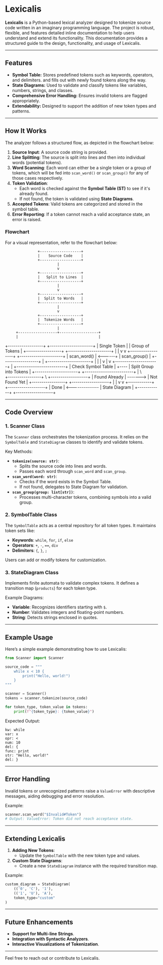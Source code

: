 

# Lexicalis

**Lexicalis** is a Python-based lexical analyzer designed to tokenize source code written in an imaginary programming language. The project is robust, flexible, and features detailed inline documentation to help users understand and extend its functionality. This documentation provides a structured guide to the design, functionality, and usage of Lexicalis.

---

## Features

- **Symbol Table:** Stores predefined tokens such as keywords, operators, and delimiters. and fills out with newly found tokens along the way.
- **State Diagrams:** Used to validate and classify tokens like variables, numbers, strings, and classes.
- **Comprehensive Error Handling:** Ensures invalid tokens are flagged appropriately.
- **Extendability:** Designed to support the addition of new token types and patterns.

---

## How It Works

The analyzer follows a structured flow, as depicted in the flowchart below:

1. **Source Input**: A source code string is provided.
2. **Line Splitting**: The source is split into lines and then into individual words (potential tokens).
3. **Word Scanning**: Each word can either be a single token or a group of tokens, which will be fed into `scan_word()` or `scan_group()` for any of those cases respectively.
3. **Token Validation**:
   - Each word is checked against the **Symbol Table (ST)** to see if it's already found.
   - If not found, the token is validated using **State Diagrams**.
4. **Accepted Tokens**: Valid tokens are categorized and stored in the symbol table.
5. **Error Reporting**: If a token cannot reach a valid acceptance state, an error is raised.

### Flowchart

For a visual representation, refer to the flowchart below:

                   +-------------------+
                   |    Source Code    |
                   +-------------------+
                            |
                            v
                   +-------------------+
                   |   Split to Lines  |
                   +-------------------+
                            |
                            v
                   +-------------------+
                   |  Split to Words   |
                   +-------------------+
                            |
                            v
                   +-------------------+
                   |  Tokenize Words   |
                   +-------------------+
                            |
         +------------------+------------------+
         |                                     |
 +------------------+                 +----------------------+
 |   Single Token   |                 |   Group of Tokens    |
 +------------------+                 +----------------------+
         |                                       |
         v                                       v
 +------------------+                 +----------------------+
 |   scan_word()    |  <------+       |     scan_group()     |
 +------------------+         |       +----------------------+
         |                    |                  |
         v                    |                  v
 +----------------------+     |     +-------------------------+
 |  Check Symbol Table  |     +---- | Split Group into Tokens |
 +----------------------+           +-------------------------+
         |               \                       
 +-----------------+      \           +-------------------+
 |  Found Already  |       \------->  |   Not Found Yet   |
 +-----------------+                  +-------------------+
         |                                     |
         v                                     v
    +------------+                  +-------------------+
    |    Done    | <--------------  |   State Diagram   |
    +------------+                  +-------------------+


---

## Code Overview

### 1. **Scanner Class**
The `Scanner` class orchestrates the tokenization process. It relies on the `SymbolTable` and `StateDiagram` classes to identify and validate tokens.

Key Methods:
- **`tokenize(source: str)`**:
  - Splits the source code into lines and words.
  - Passes each word through `scan_word` and `scan_group`.
- **`scan_word(word: str)`**:
  - Checks if the word exists in the Symbol Table.
  - If not found, delegates to State Diagram for validation.
- **`scan_group(group: list[str])`**:
  - Processes multi-character tokens, combining symbols into a valid group.

### 2. **SymbolTable Class**
The `SymbolTable` acts as a central repository for all token types. It maintains token sets like:
- **Keywords**: `while`, `for`, `if`, `else`
- **Operators**: `+`, `-`, `==`, `div`
- **Delimiters**: `{`, `}`, `;`

Users can add or modify tokens for customization.

### 3. **StateDiagram Class**
Implements finite automata to validate complex tokens. It defines a transition map (`products`) for each token type.

Example Diagrams:
- **Variable**: Recognizes identifiers starting with `$`.
- **Number**: Validates integers and floating-point numbers.
- **String**: Detects strings enclosed in quotes.

---

## Example Usage

Here’s a simple example demonstrating how to use Lexicalis:

```python
from Scanner import Scanner

source_code = """
    while x < 10 {
        print("Hello, world!")
    }
"""

scanner = Scanner()
tokens = scanner.tokenize(source_code)

for token_type, token_value in tokens:
    print(f"{token_type}: {token_value}")
```

Expected Output:
```
kw: while
var: x
opr: <
num: 10
del: {
func: print
str: "Hello, world!"
del: }
```

---

## Error Handling

Invalid tokens or unrecognized patterns raise a `ValueError` with descriptive messages, aiding debugging and error resolution.

Example:
```python
scanner.scan_word("$Invalid#Token") 
# Output: ValueError: Token did not reach acceptance state.
```

---

## Extending Lexicalis

1. **Adding New Tokens**:
   - Update the `SymbolTable` with the new token type and values.
2. **Custom State Diagrams**:
   - Create a new `StateDiagram` instance with the required transition map.

Example:
```python
custom_diagram = StateDiagram(
    (('0', 'C'), '1'),
    (('1', 'U'), 'A'),
    token_type="custom"
)
```

---

## Future Enhancements

- **Support for Multi-line Strings**.
- **Integration with Syntactic Analyzers**.
- **Interactive Visualizations of Tokenization**.

---

Feel free to reach out or contribute to Lexicalis.


